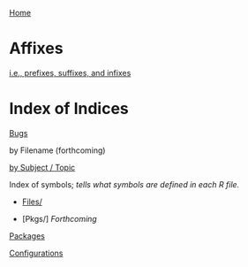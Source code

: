 [Home](https://github.com/dmparrishphd/Shapiro/blob/master/README.md)

Affixes
=======

[i.e., prefixes, suffixes, and infixes](https://github.com/dmparrishphd/Shapiro/blob/master/Files/7/4/0/glossaryAffixes.md)

Index of Indices
================

[Bugs](https://github.com/dmparrishphd/Shapiro/blob/master/Files/1/1/7/0/bugs.md)

by Filename (forthcoming)

[by Subject / Topic](https://github.com/dmparrishphd/Shapiro/blob/master/Files/3/5/0/indexSubj.md)


Index of symbols; _tells what symbols are defined in each R file._

 - [Files/](../../../2/1/2/0/symbols.files.dat)

 - [Pkgs/] _Forthcoming_

[Packages](../../../1/5/2/0/package.index.md)

[Configurations](../../../1/5/4/0/configurations.md)
